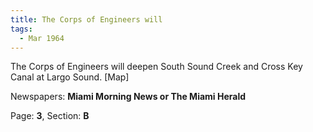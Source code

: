 ```yaml
---  
title: The Corps of Engineers will  
tags:  
  - Mar 1964  
---  
```

  
The Corps of Engineers will deepen South Sound Creek and Cross Key Canal at Largo Sound. [Map]  
  
Newspapers: **Miami Morning News or The Miami Herald**  
  
Page: **3**, Section: **B** 
